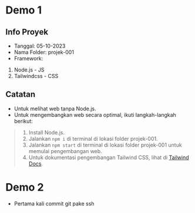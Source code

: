 # Demo 1

## Info Proyek

- Tanggal: 05-10-2023
- Nama Folder: projek-001
- Framework:

1. Node.js - JS
2. Tailwindcss - CSS

## Catatan

- Untuk melihat web tanpa Node.js.
- Untuk mengembangkan web secara optimal, ikuti langkah-langkah berikut:

> 1. Install Node.js.
> 2. Jalankan `npm i` di terminal di lokasi folder projek-001.
> 3. Jalankan `npm start` di terminal di lokasi folder projek-001 untuk memulai pengembangan web.
> 4. Untuk dokumentasi pengembangan Tailwind CSS, lihat di [Tailwind Docs](https://tailwindcss.com/docs/installation).

# Demo 2
- Pertama kali commit git pake ssh
